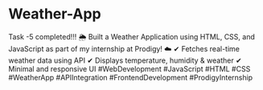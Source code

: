 # Weather-App
Task -5 completed!!! 🌦️ Built a Weather Application using HTML, CSS, and JavaScript as part of my internship at Prodigy! ☁️  ✔ Fetches real-time weather data using API ✔ Displays temperature, humidity &amp; weather  ✔ Minimal and responsive UI #WebDevelopment #JavaScript #HTML #CSS #WeatherApp #APIIntegration #FrontendDevelopment #ProdigyInternship
